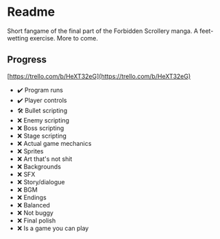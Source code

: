 # Readme

Short fangame of the final part of the Forbidden Scrollery manga. A feet-wetting exercise. More to come.

## Progress

[https://trello.com/b/HeXT32eG](https://trello.com/b/HeXT32eG)

- ✔️ Program runs
- ✔️ Player controls
- 🛠️ Bullet scripting
- ❌ Enemy scripting
- ❌ Boss scripting
- ❌ Stage scripting
- ❌ Actual game mechanics
- ❌ Sprites
- ❌ Art that's not shit
- ❌ Backgrounds
- ❌ SFX
- ❌ Story/dialogue
- ❌ BGM
- ❌ Endings
- ❌ Balanced
- ❌ Not buggy
- ❌ Final polish
- ❌ Is a game you can play

